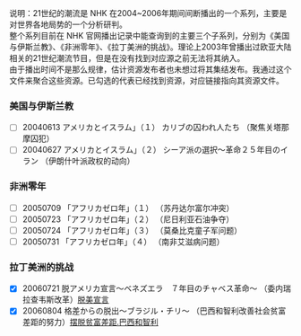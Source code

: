 说明：21世纪的潮流是 NHK 在2004~2006年期间间断播出的一个系列，主要是对世界各地局势的一个分析研判。  
整个系列目前在 NHK 官网播出记录中能查询到的主要三个子系列，分别为《美国与伊斯兰教》、《非洲零年》、《拉丁美洲的挑战》。理论上2003年曾播出过欧亚大陆相关的21世纪潮流节目，但是在没有找到对应源之前无法将其纳入。  
由于播出时间不是那么规律，估计资源发布者也未想过将其集结发布。我通过这个文件来聚合这些资源。已勾选的代表已经找到资源，对应链接指向其资源文件。    

### 美国与伊斯兰教
- [ ] 20040613 アメリカとイスラム」（１） カリブの囚われ人たち （聚焦关塔那摩囚犯）
- [ ] 20040627 アメリカとイスラム」（２） シーア派の選択～革命２５年目のイラン （伊朗什叶派政权的动向）

### 非洲零年
- [ ] 20050709 「アフリカゼロ年」（１） （苏丹达尔富尔冲突）
- [ ] 20050723 「アフリカゼロ年」（２） （尼日利亚石油争夺）
- [ ] 20050724 「アフリカゼロ年」（３） （莫桑比克童子军问题）
- [ ] 20050731 「アフリカゼロ年」（４） （南非艾滋病问题）

### 拉丁美洲的挑战
- [x] 20060721 脱アメリカ宣言～ベネズエラ　７年目のチャベス革命～ （委内瑞拉查韦斯改革）[脱美宣言](/NHK纪录片/09.拉丁美洲/21世纪的潮流-拉丁美洲的挑战/脱美宣言.委内瑞拉查韦斯革命的第七年.md)
- [x] 20060804 格差からの脱出～ブラジル・チリ～ （巴西和智利改善社会贫富差距的努力）[摆脱贫富差距.巴西和智利](/NHK纪录片/09.拉丁美洲/21世纪的潮流-拉丁美洲的挑战/摆脱贫富差距.巴西和智利.md)
